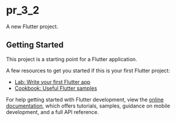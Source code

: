 # pr_3_2

A new Flutter project.

## Getting Started

This project is a starting point for a Flutter application.

A few resources to get you started if this is your first Flutter project:

- [Lab: Write your first Flutter app](https://docs.flutter.dev/get-started/codelab)
- [Cookbook: Useful Flutter samples](https://docs.flutter.dev/cookbook)

For help getting started with Flutter development, view the
[online documentation](https://docs.flutter.dev/), which offers tutorials,
samples, guidance on mobile development, and a full API reference.

<img scr="https://user-images.githubusercontent.com/118449869/209806345-76859760-ce98-4481-8566-85808480a4c7.jpg" width="250px">

<img scr="https://user-images.githubusercontent.com/118449869/209806348-7220bbc6-9f14-4cf1-b3d1-9359d78e0682.jpg" width="250px">


